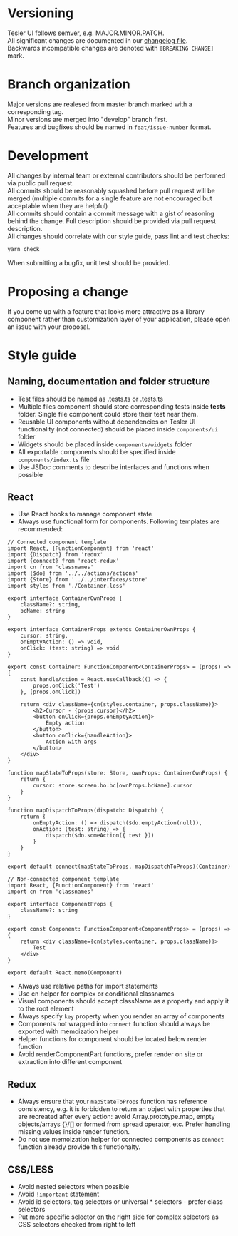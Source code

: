 # Versioning

Tesler UI follows [semver](https://semver.org/), e.g. MAJOR.MINOR.PATCH.  
All significant changes are documented in our [changelog file](./CHANGELOG.md).  
Backwards incompatible changes are denoted with `[BREAKING CHANGE]` mark.

# Branch organization 

Major versions are realesed from master branch marked with a corresponding tag.  
Minor versions are merged into "develop" branch first.  
Features and bugfixes should be named in `feat/issue-number` format.

# Development

All changes by internal team or external contributors should be performed via public pull request.  
All commits should be reasonably squashed before pull request will be merged (multiple commits for a single feature are not
encouraged but acceptable when they are helpful)  
All commits should contain a commit message with a gist of reasoning behind the change. Full description should be provided via pull
request description.  
All changes should correlate with our style guide, pass lint and test checks:
```sh
yarn check
```
When submitting a bugfix, unit test should be provided.

# Proposing a change

If you come up with a feature that looks more attractive as a library component rather than customization layer of your application, please open an issue with your proposal.  

# Style guide

## Naming, documentation and folder structure

* Test files should be named as <testedModule>.tests.ts or <TestedComponent>.tests.ts
* Multiple files component should store corresponding tests inside __tests__ folder. Single file component could store their test near them.
* Reusable UI components without dependencies on Tesler UI functionality (not connected) should be placed inside `components/ui` folder
* Widgets should be placed inside `components/widgets` folder
* All exportable components should be specified inside `components/index.ts` file
* Use JSDoc comments to describe interfaces and functions when possible

## React

* Use React hooks to manage component state
* Always use functional form for components. Following templates are recommended:

```tsx
// Connected component template
import React, {FunctionComponent} from 'react'
import {Dispatch} from 'redux'
import {connect} from 'react-redux'
import cn from 'classnames'
import {$do} from '../../actions/actions'
import {Store} from '../../interfaces/store'
import styles from './Container.less'

export interface ContainerOwnProps {
    className?: string,
    bcName: string
}

export interface ContainerProps extends ContainerOwnProps {
    cursor: string,
    onEmptyAction: () => void,
    onClick: (test: string) => void
}

export const Container: FunctionComponent<ContainerProps> = (props) => {
    const handleAction = React.useCallback(() => {
        props.onClick('Test')
    }, [props.onClick])

    return <div className={cn(styles.container, props.className)}>
        <h2>Cursor - {props.cursor}</h2>
        <button onClick={props.onEmptyAction}>
            Empty action
        </button>
        <button onClick={handleAction}>
            Action with args
        </button>
    </div>
}

function mapStateToProps(store: Store, ownProps: ContainerOwnProps) {
    return {
        cursor: store.screen.bo.bc[ownProps.bcName].cursor
    }
}

function mapDispatchToProps(dispatch: Dispatch) {
    return {
        onEmptyAction: () => dispatch($do.emptyAction(null)),
        onAction: (test: string) => {
            dispatch($do.someAction({ test }))
        }
    }
}

export default connect(mapStateToProps, mapDispatchToProps)(Container)
```

```tsx
// Non-connected component template
import React, {FunctionComponent} from 'react'
import cn from 'classnames'

export interface ComponentProps {
    className?: string
}

export const Component: FunctionComponent<ComponentProps> = (props) => {
    return <div className={cn(styles.container, props.className)}>
        Test
    </div>
}

export default React.memo(Component)
```

* Always use relative paths for import statements
* Use cn helper for complex or conditional classnames
* Visual components should accept className as a property and apply it to the root element
* Always specify `key` property when you render an array of components
* Components not wrapped into `connect` function should always be exported with memoization helper 
* Helper functions for component should be located below render function
* Avoid renderComponentPart functions, prefer render on site or extraction into different component

## Redux

* Always ensure that your `mapStateToProps` function has reference consistency, e.g. it is forbidden to return an object
with properties that are recreated after every action: avoid Array.prototype.map, empty objects/arrays {}/[] or formed from spread operator, etc. Prefer handling missing values inside render function.
* Do not use memoization helper for connected components as `connect` function already provide this functionalty.

## CSS/LESS

* Avoid nested selectors when possible
* Avoid `!important` statement
* Avoid id selectors, tag selectors or universal * selectors - prefer class selectors
* Put more specific selector on the right side for complex selectors as CSS selectors checked from right to left
